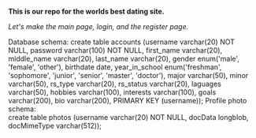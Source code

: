 **This is our repo for the worlds best dating site.**

*Let's make the main page, login, and the register page.*


Database schema:
    create table accounts (username varchar(20) NOT NULL,
                           password varchar(100) NOT NULL,
                           first_name varchar(20),
                           middle_name varchar(20),
                           last_name varchar(20),
                           gender enum('male', 'female', 'other'),
                           birthdate date,
                           year_in_school enum('freshman', 'sophomore', 'junior', 'senior', 'master', 'doctor'),
                           major varchar(50),
                           minor varchar(50),
                           rs_type varchar(20),
                           rs_status varchar(20),
                           laguages varchar(50),
                           hobbies varchar(100),
                           interests varchar(100),
                           goals varchar(200),
                           bio varchar(200),
                           PRIMARY KEY (username));
Profile photo schema:                         
    create table photos (username varchar(20) NOT NULL,
                         docData longblob,
                         docMimeType varchar(512));
                                           
    